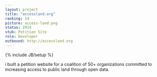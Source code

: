 ```yaml
---
layout: project
title: "accessland.org"
ranking: 14
picture: access-land.png
status: 2014
stub: Petition Site
role: Developer
outbound: http://accessland.org
---
```

{% include JB/setup %}

i built a petition website for a coalition of 50+ organizations committed to increasing access to public land through open data.